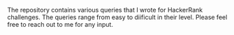The repository contains various queries that I wrote for HackerRank challenges. The queries range from easy to diificult in their level. Please
feel free to reach out to me for any input.
